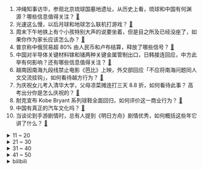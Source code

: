 1. 冲绳知事访华，参观北京琉球国墓地遗址，从历史上看，琉球和中国有何渊源？哪些信息值得关注？ [:link:](https://www.zhihu.com/question/610361691)
2. 光速这么慢，以后月球和地球怎么联机打游戏？ [:link:](https://www.zhihu.com/question/609921573)
3. 周末下午地铁上有个小孩特别大声的说要坐着，但是目之所及已经没座了，如果你作为家长应该怎么办？ [:link:](https://www.zhihu.com/question/602074778)
4. 普京称中俄贸易超 80% 由人民币和卢布结算，释放了哪些信号？ [:link:](https://www.zhihu.com/question/610356466)
5. 中国对半导体关键材料镓和锗两种关键金属管制出口，日韩接连回应，中方此举有何影响？还有哪些信息值得关注？ [:link:](https://www.zhihu.com/question/610357929)
6. 越南因南海九段线禁止电影《芭比》上映，外交部回应「不应将南海问题同人文交流挂钩」，如何看待越方行为？ [:link:](https://www.zhihu.com/question/610272972)
7. 为庆祝女儿考入清华大学，父母凉菜摊连打三天 8.8 折，如何看待此事？ 高考出分你是怎么庆祝的？ [:link:](https://www.zhihu.com/question/609394580)
8. 耐克宣布 Kobe Bryant 系列球鞋全面回归，如何评价这一商业行为？ [:link:](https://www.zhihu.com/question/610236585)
9. 中国有真正的汽车文化吗？ [:link:](https://www.zhihu.com/question/318609913)
10. 当谈论到手游剧情时，总有人提到《明日方舟》剧情优秀，如何概括这些年它讲了什么？ [:link:](https://www.zhihu.com/question/610177706)
<details>
<summary>11 ~ 20</summary>

11. 高考完无聊有什么可以干的吗？ [:link:](https://www.zhihu.com/question/610350222)
12. 心术不正的人会有哪些表现? [:link:](https://www.zhihu.com/question/606642834)
13. 苏武在贝加尔湖牧羊，条件恶劣，挖食鼠粮草根为生，他为什么不吃羊？ [:link:](https://www.zhihu.com/question/25483987)
14. 被十斤的猫咪踩奶是什么感觉？ [:link:](https://www.zhihu.com/question/608568925)
15. 清华北大参观预约名额秒光，商家打出付费参观广告「清华三百元一位，北大四百元一位」，如何看待此事？ [:link:](https://www.zhihu.com/question/610246099)
16. 苹果的统一内存可以高达192GB，为什么NVIDIA不能推出一款200GB显存以上的GPU？ [:link:](https://www.zhihu.com/question/610086426)
17. 假如勒布朗·詹姆斯没有选择在 2010 年加入热火，詹姆斯和热火各自是否还有更好的选择？ [:link:](https://www.zhihu.com/question/606970645)
18. 2023 LPL 夏季赛 EDG 1:2 不敌 TT，如何评价这场比赛？ [:link:](https://www.zhihu.com/question/610296656)
19. 数据显示 6 月房价仍处下跌通道，百城二手房价 14 连降，二手房价格下降可能会带来哪些影响？ [:link:](https://www.zhihu.com/question/610049419)
20. 我和我父母在小群里骂我老婆，她看了我们的聊天记录一直跟我闹，以后要怎么经营好这段婚姻？ [:link:](https://www.zhihu.com/question/609136224)
</details>
<details>
<summary>21 ~ 30</summary>

21. 如何看待 26 城发布地铁年报，但只有4 城是赚到钱的？地铁是个「亏钱」的生意吗？ [:link:](https://www.zhihu.com/question/610117816)
22. 伊朗成为上合组织成员国，该国发展会产生哪些影响？对上合组织有哪些利好？ [:link:](https://www.zhihu.com/question/610315319)
23. 恒大董事长许家印发声：明确广州目标「今年保级、明年冲超！」，引援须恒大足校出品，哪些信息值得关注？ [:link:](https://www.zhihu.com/question/610278108)
24. 都说老潘森的 Q 十分强力，那么和它差不多的老努努 E 和石头人 Q 为什么无法代替潘森？ [:link:](https://www.zhihu.com/question/609867787)
25. 如果中国发布经济刺激政策，会对房价和股市有什么影响，普通投资者应该如何进行投资理财？ [:link:](https://www.zhihu.com/question/609606887)
26. 人什么时候会大彻大悟？ [:link:](https://www.zhihu.com/question/590549451)
27. 你请客吃饭，结账时发现有人私下拿好烟好酒记在账上，怎么应对？ [:link:](https://www.zhihu.com/question/465991724)
28. 如果你彩票中了1800万，会告诉家里人么? [:link:](https://www.zhihu.com/question/604851129)
29. 侯友宜首度表态称接受合乎「中华民国宪法」的「九二共识」，反对蔡英文污蔑「九二共识」，如何看待这一表态？ [:link:](https://www.zhihu.com/question/610259391)
30. 英国将首推水葬，沸水煮遗体 4 小时，如何评价这种殡葬方式？ [:link:](https://www.zhihu.com/question/610125040)
</details>
<details>
<summary>31 ~ 40</summary>

31. 爱因斯坦相对论再被验证，国际科学家团队首次观测到「引力波背景」证据，或揭示宇宙最早期历史，意味着什么？ [:link:](https://www.zhihu.com/question/610253924)
32. MBA提前面试的优势是什么？为什么要参加提前面试？ [:link:](https://www.zhihu.com/question/586638702)
33. 为什么法院安检那么严格？ [:link:](https://www.zhihu.com/question/608660201)
34. 《英雄联盟》史上最快乐的 Bug 你认为是什么？ [:link:](https://www.zhihu.com/question/452932708)
35. 如何评价漫画家井上雄彦？ [:link:](https://www.zhihu.com/question/21695001)
36. 男人挣钱回来晚就不参与家务了吗? [:link:](https://www.zhihu.com/question/608109085)
37. 为什么教练一直反对力量训练后的有氧爬坡？ [:link:](https://www.zhihu.com/question/609590581)
38. 如何看待「荣耀CEO赵明称iPhone15几乎没本质变化」？什么样的手机功能升级会让你换手机？ [:link:](https://www.zhihu.com/question/610264420)
39. 《最终幻想》系列的剧情和设定关联都不大，那如何来定义和区分《最终幻想》，独属于此系列的特性是什么？ [:link:](https://www.zhihu.com/question/608450856)
40. 中南大学一校友「匿名」向母校捐赠六亿元，校方回应「校友不愿出名想做实在事」，将会产生哪些社会影响？ [:link:](https://www.zhihu.com/question/610238278)
</details>
<details>
<summary>41 ~ 50</summary>

41. 知名主持人杨澜名下公司数百万财产被冻结，哪些信息值得关注？ [:link:](https://www.zhihu.com/question/610235048)
42. 汽车空调到底有多费油？ [:link:](https://www.zhihu.com/question/608232739)
43. 职场上有哪一瞬间你感觉到了自己已经被社会磨平了棱角？ [:link:](https://www.zhihu.com/question/609588239)
44. 《高达 SEED》续作剧场版公布，你对该剧有哪些期待？ [:link:](https://www.zhihu.com/question/609947550)
45. 夏天医美后用什么修复皮肤？ [:link:](https://www.zhihu.com/question/498292858)
46. 有哪些诗句让你觉得美得不可方物？ [:link:](https://www.zhihu.com/question/609070511)
47. 普通摄影爱好者买个相机来照相好还是用手机照相就可以了？ [:link:](https://www.zhihu.com/question/605808133)
48. 法国骚乱蔓延至瑞士，一百多名年轻人聚集在洛桑，7 人被捕，如何看待此事？骚乱参与者为何趋向低龄化？ [:link:](https://www.zhihu.com/question/610081393)
49. 领导带我参加饭局，我能否主动添加其他人（领导）的微信？ [:link:](https://www.zhihu.com/question/609117222)
50. 男朋友很没有边界感没有隐私意识怎么办？ [:link:](https://www.zhihu.com/question/589062450)
</details><details>
<summary>bilibili</summary>

</details>